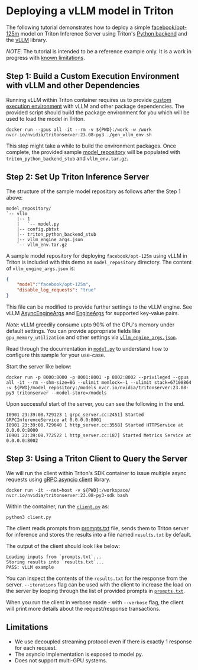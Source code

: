 <!--
# Copyright 2023, NVIDIA CORPORATION & AFFILIATES. All rights reserved.
#
# Redistribution and use in source and binary forms, with or without
# modification, are permitted provided that the following conditions
# are met:
#  * Redistributions of source code must retain the above copyright
#    notice, this list of conditions and the following disclaimer.
#  * Redistributions in binary form must reproduce the above copyright
#    notice, this list of conditions and the following disclaimer in the
#    documentation and/or other materials provided with the distribution.
#  * Neither the name of NVIDIA CORPORATION nor the names of its
#    contributors may be used to endorse or promote products derived
#    from this software without specific prior written permission.
#
# THIS SOFTWARE IS PROVIDED BY THE COPYRIGHT HOLDERS ``AS IS'' AND ANY
# EXPRESS OR IMPLIED WARRANTIES, INCLUDING, BUT NOT LIMITED TO, THE
# IMPLIED WARRANTIES OF MERCHANTABILITY AND FITNESS FOR A PARTICULAR
# PURPOSE ARE DISCLAIMED.  IN NO EVENT SHALL THE COPYRIGHT OWNER OR
# CONTRIBUTORS BE LIABLE FOR ANY DIRECT, INDIRECT, INCIDENTAL, SPECIAL,
# EXEMPLARY, OR CONSEQUENTIAL DAMAGES (INCLUDING, BUT NOT LIMITED TO,
# PROCUREMENT OF SUBSTITUTE GOODS OR SERVICES; LOSS OF USE, DATA, OR
# PROFITS; OR BUSINESS INTERRUPTION) HOWEVER CAUSED AND ON ANY THEORY
# OF LIABILITY, WHETHER IN CONTRACT, STRICT LIABILITY, OR TORT
# (INCLUDING NEGLIGENCE OR OTHERWISE) ARISING IN ANY WAY OUT OF THE USE
# OF THIS SOFTWARE, EVEN IF ADVISED OF THE POSSIBILITY OF SUCH DAMAGE.
-->


# Deploying a vLLM model in Triton

The following tutorial demonstrates how to deploy a simple
[facebook/opt-125m](https://huggingface.co/facebook/opt-125m) model on
Triton Inference Server using Triton's [Python backend](https://github.com/triton-inference-server/python_backend) and the
[vLLM](https://github.com/vllm-project/vllm) library.

*NOTE*: The tutorial is intended to be a reference example only. It is a work in progress with [known limitations](#limitations).


## Step 1: Build a Custom Execution Environment with vLLM and other Dependencies

Running vLLM within Triton container requires us to provide [custom execution environment](https://github.com/triton-inference-server/python_backend#creating-custom-execution-environments) with vLLM and other package dependencies. The provided script should build the package environment for you which will be used to load the model in Triton.

```
docker run --gpus all -it --rm -v ${PWD}:/work -w /work nvcr.io/nvidia/tritonserver:23.08-py3 ./gen_vllm_env.sh
```

This step might take a while to build the environment packages. Once complete, the provided sample [model_repository](model_repository) will be populated with `triton_python_backend_stub` and `vllm_env.tar.gz`.

## Step 2: Set Up Triton Inference Server

The structure of the sample model repository as follows after the Step 1 above:
```
model_repository/
`-- vllm
    |-- 1
    |   `-- model.py
    |-- config.pbtxt
    |-- triton_python_backend_stub
    |-- vllm_engine_args.json
    `-- vllm_env.tar.gz

```

A sample model repository for deploying `facebook/opt-125m` using vLLM in Triton is included with this demo as `model_repository` directory. The content of `vllm_engine_args.json` is:

```json
{
    "model":"facebook/opt-125m",
    "disable_log_requests": "true"
}
```
This file can be modified to provide further settings to the vLLM engine. See vLLM [AsyncEngineArgs](https://github.com/vllm-project/vllm/blob/32b6816e556f69f1672085a6267e8516bcb8e622/vllm/engine/arg_utils.py#L165) and [EngineArgs](https://github.com/vllm-project/vllm/blob/32b6816e556f69f1672085a6267e8516bcb8e622/vllm/engine/arg_utils.py#L11) for supported key-value pairs.

*Note*: vLLM greedily consume upto 90% of the GPU's memory under default settings. You can provide appropriate fields like `gpu_memory_utilization` and other settings via [`vllm_engine_args.json`](model_repository/vllm/vllm_engine_args.json).

Read through the documentation in [`model.py`](model_repository/vllm/1/model.py) to understand how to configure this sample for your use-case.

Start the server like below:

```
docker run -p 8000:8000 -p 8001:8001 -p 8002:8002 --privileged --gpus all -it --rm --shm-size=8G --ulimit memlock=-1 --ulimit stack=67108864 -v ${PWD}/model_repository:/models nvcr.io/nvidia/tritonserver:23.08-py3 tritonserver --model-store=/models
```

Upon successful start of the server, you can see the following in the end.

```
I0901 23:39:08.729123 1 grpc_server.cc:2451] Started GRPCInferenceService at 0.0.0.0:8001
I0901 23:39:08.729640 1 http_server.cc:3558] Started HTTPService at 0.0.0.0:8000
I0901 23:39:08.772522 1 http_server.cc:187] Started Metrics Service at 0.0.0.0:8002
```

## Step 3: Using a Triton Client to Query the Server

We will run the client within Triton's SDK container to issue multiple async requests using
[gRPC asyncio client](https://github.com/triton-inference-server/client/blob/main/src/python/library/tritonclient/grpc/aio/__init__.py)
library.

```
docker run -it --net=host -v ${PWD}:/workspace/ nvcr.io/nvidia/tritonserver:23.08-py3-sdk bash
```

Within the container, run the [`client.py`](client.py) as:

```
python3 client.py
```

The client reads prompts from [prompts.txt](prompts.txt) file, sends them to Triton server for inference and stores the results into a file named `results.txt` by default.

The output of the client should look like below:

```
Loading inputs from `prompts.txt`...
Storing results into `results.txt`...
PASS: vLLM example
```

You can inspect the contents of the `results.txt` for the response from the server. `--iterations` flag can be used with the client to increase the load on the server by looping through the list of provided prompts in [`prompts.txt`](prompts.txt).

When you run the client in verbose mode - with `--verbose` flag, the client will print more details about the request/response transactions.

## Limitations

- We use decoupled streaming protocol even if there is exactly 1 response for each request.
- The asyncio implementation is exposed to model.py.
- Does not support multi-GPU systems.
